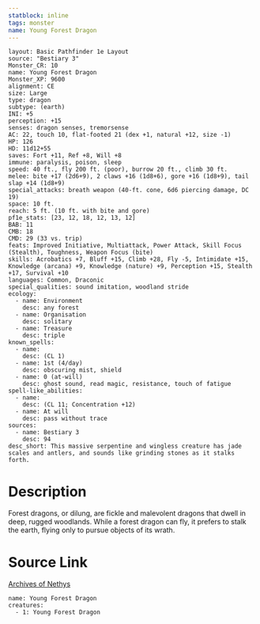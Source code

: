 ```yaml
---
statblock: inline
tags: monster
name: Young Forest Dragon
---
```

```statblock
layout: Basic Pathfinder 1e Layout
source: "Bestiary 3"
Monster_CR: 10
name: Young Forest Dragon
Monster_XP: 9600
alignment: CE
size: Large
type: dragon
subtype: (earth)
INI: +5
perception: +15
senses: dragon senses, tremorsense
AC: 22, touch 10, flat-footed 21 (dex +1, natural +12, size -1)
HP: 126
HD: 11d12+55
saves: Fort +11, Ref +8, Will +8
immune: paralysis, poison, sleep
speed: 40 ft., fly 200 ft. (poor), burrow 20 ft., climb 30 ft.
melee: bite +17 (2d6+9), 2 claws +16 (1d8+6), gore +16 (1d8+9), tail slap +14 (1d8+9)
special_attacks: breath weapon (40-ft. cone, 6d6 piercing damage, DC 19)
space: 10 ft.
reach: 5 ft. (10 ft. with bite and gore)
pf1e_stats: [23, 12, 18, 12, 13, 12]
BAB: 11
CMB: 18
CMD: 29 (33 vs. trip)
feats: Improved Initiative, Multiattack, Power Attack, Skill Focus (Stealth), Toughness, Weapon Focus (bite)
skills: Acrobatics +7, Bluff +15, Climb +28, Fly -5, Intimidate +15, Knowledge (arcana) +9, Knowledge (nature) +9, Perception +15, Stealth +17, Survival +10
languages: Common, Draconic
special_qualities: sound imitation, woodland stride
ecology:
  - name: Environment
    desc: any forest
  - name: Organisation
    desc: solitary
  - name: Treasure
    desc: triple
known_spells:
  - name:
    desc: (CL 1)
  - name: 1st (4/day)
    desc: obscuring mist, shield
  - name: 0 (at-will)
    desc: ghost sound, read magic, resistance, touch of fatigue
spell-like_abilities:
  - name:
    desc: (CL 11; Concentration +12)
  - name: At will
    desc: pass without trace
sources:
  - name: Bestiary 3
    desc: 94
desc_short: This massive serpentine and wingless creature has jade scales and antlers, and sounds like grinding stones as it stalks forth.
```
# Description
Forest dragons, or dilung, are fickle and malevolent dragons that dwell in deep, rugged woodlands. While a forest dragon can fly, it prefers to stalk the earth, flying only to pursue objects of its wrath.
# Source Link
[Archives of Nethys](https://aonprd.com/MonsterDisplay.aspx?ItemName=Young%20Forest%20Dragon)
```encounter-table
name: Young Forest Dragon
creatures:
  - 1: Young Forest Dragon
```

